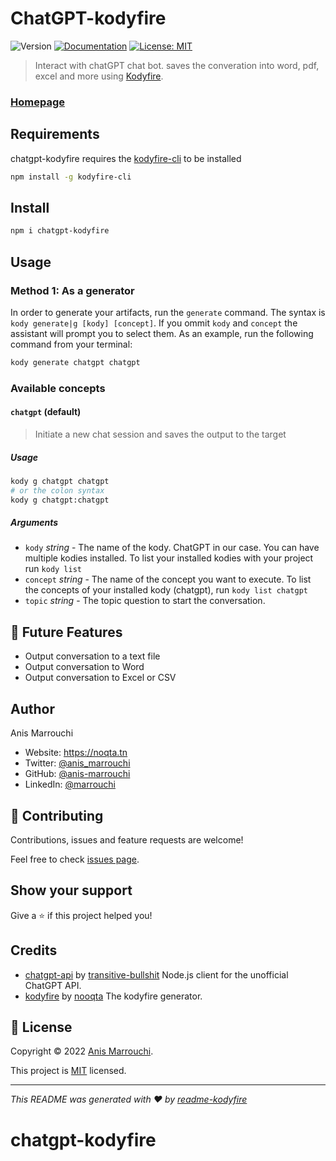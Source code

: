 # ChatGPT-kodyfire
![Version](https://img.shields.io/badge/version-0.1.1-blue.svg?cacheSeconds=2592000)
[![Documentation](https://img.shields.io/badge/documentation-yes-brightgreen.svg)](https://github.com/nooqta/kodyfire#install-a-kody)
[![License: MIT](https://img.shields.io/badge/License-MIT-yellow.svg)](https://github.com/nooqta/kodyfire/blob/main/LICENSE)

> Interact with chatGPT chat bot. saves the converation into word, pdf, excel and more using [Kodyfire](https://github.com/nooqta/kodyfire).

### [Homepage](https://github.com/nooqta/kodyfire)

## Requirements

chatgpt-kodyfire requires the [kodyfire-cli](https://github.com/nooqta/kodyfire) to be installed

```sh
npm install -g kodyfire-cli
```
## Install

```sh
npm i chatgpt-kodyfire
```

## Usage

### Method 1: As a generator
In order to generate your artifacts, run the `generate` command. The syntax is `kody generate|g [kody] [concept]`. If you ommit `kody` and `concept` the assistant will prompt you to select them. As an example, run the following command from your terminal:
```sh
kody generate chatgpt chatgpt
```

### Available concepts 

#### `chatgpt` (default)
> Initiate a new chat session and saves the output to the target

##### Usage
```bash
kody g chatgpt chatgpt
# or the colon syntax
kody g chatgpt:chatgpt
```
##### Arguments

- `kody` _string_ - The name of the kody. ChatGPT in our case. You can have multiple kodies installed. To list your installed kodies with your project run `kody list`
- `concept` _string_ - The name of the concept you want to execute. To list the concepts of your installed kody (chatgpt), run `kody list chatgpt` 
- `topic` _string_ - The topic question to start the conversation.




## 📅 Future Features
- Output conversation to a text file
- Output conversation to Word
- Output conversation to Excel or CSV

## Author
Anis Marrouchi
* Website: https://noqta.tn
* Twitter: [@anis\_marrouchi](https://twitter.com/anis\_marrouchi)
* GitHub: [@anis-marrouchi](https://github.com/anis-marrouchi)
* LinkedIn: [@marrouchi](https://linkedin.com/in/marrouchi)

## 🤝 Contributing

Contributions, issues and feature requests are welcome!

Feel free to check [issues page](https://github.com/nooqta/chatgpt-kodyfire/issues). 

## Show your support

Give a ⭐️ if this project helped you!

## Credits

- [chatgpt-api](transitive-bullshit/chatgpt-api) by [transitive-bullshit](https://github.com/transitive-bullshit) Node.js client for the unofficial ChatGPT API.
- [kodyfire](https://github.com/nooqta/kodyfire) by [nooqta](https://github.com/nooqta) The kodyfire generator.

## 📝 License

Copyright © 2022 [Anis Marrouchi](https://github.com/anis-marrouchi).

This project is [MIT](https://github.com/nooqta/kodyfire/blob/main/LICENSE) licensed.

***
_This README was generated with ❤️ by [readme-kodyfire](https://github.com/nooqta/readme-kodyfire)_
# chatgpt-kodyfire

